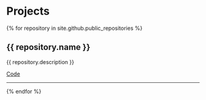 
# Projects


{% for repository in site.github.public_repositories %}
<h2>{{ repository.name }}</h2>

{{ repository.description }}

<a class="btn" href='{{ repository.html_url }}'>Code</a>
<hr>
{% endfor %}
